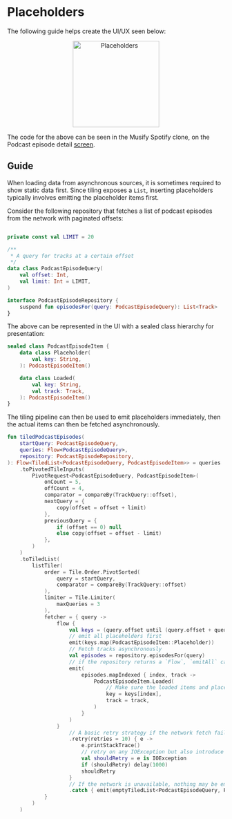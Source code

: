 # Placeholders

The following guide helps create the UI/UX seen below:

<p align="center">
    <img src="../../images/placeholders.gif" alt="Placeholders" width="200"/>
</p>

The code for the above can be seen in the Musify Spotify clone, on the Podcast
episode detail [screen](https://github.com/tunjid/Musify/blob/main/app/src/main/java/com/example/musify/ui/screens/searchscreen/StateProduction.kt).

## Guide

When loading data from asynchronous sources, it is sometimes required to show static data first.
Since tiling exposes a `List`, inserting placeholders typically involves emitting the placeholder
items first.

Consider the following repository that fetches a list of podcast episodes from the network with
paginated offsets:

```kotlin

private const val LIMIT = 20

/**
 * A query for tracks at a certain offset
 */
data class PodcastEpisodeQuery(
    val offset: Int,
    val limit: Int = LIMIT,
)

interface PodcastEpisodeRepository {
    suspend fun episodesFor(query: PodcastEpisodeQuery): List<Track>
}
```

The above can be represented in the UI with a sealed class hierarchy for presentation:

```kotlin
sealed class PodcastEpisodeItem {
    data class Placeholder(
        val key: String,
    ): PodcastEpisodeItem()

    data class Loaded(
        val key: String,
        val track: Track,
    ): PodcastEpisodeItem()
}
```

The tiling pipeline can then be used to emit placeholders immediately, then the actual items can
then be fetched asynchronously.

```kotlin
fun tiledPodcastEpisodes(
    startQuery: PodcastEpisodeQuery,
    queries: Flow<PodcastEpisodeQuery>,
    repository: PodcastEpisodeRepository,
): Flow<TiledList<PodcastEpisodeQuery, PodcastEpisodeItem>> = queries
    .toPivotedTileInputs(
        PivotRequest<PodcastEpisodeQuery, PodcastEpisodeItem>(
            onCount = 5,
            offCount = 4,
            comparator = compareBy(TrackQuery::offset),
            nextQuery = {
                copy(offset = offset + limit)
            },
            previousQuery = {
                if (offset == 0) null
                else copy(offset = offset - limit)
            },
        )
    )
    .toTiledList(
        listTiler(
            order = Tile.Order.PivotSorted(
                query = startQuery,
                comparator = compareBy(TrackQuery::offset)
            ),
            limiter = Tile.Limiter(
                maxQueries = 3
            ),
            fetcher = { query ->
                flow {
                    val keys = (query.offset until (query.offset + query.limit))
                    // emit all placeholders first
                    emit(keys.map(PodcastEpisodeItem::Placeholder))
                    // Fetch tracks asynchronously
                    val episodes = repository.episodesFor(query)
                    // if the repository returns a `Flow`, `emitAll` can be used instead
                    emit(
                        episodes.mapIndexed { index, track ->
                            PodcastEpisodeItem.Loaded(
                                // Make sure the loaded items and placeholders share the same keys
                                key = keys[index],
                                track = track,
                            )
                        }
                    )
                }
                    // A basic retry strategy if the network fetch fails
                    .retry(retries = 10) { e ->
                        e.printStackTrace()
                        // retry on any IOException but also introduce delay if retrying
                        val shouldRetry = e is IOException
                        if (shouldRetry) delay(1000)
                        shouldRetry
                    }
                    // If the network is unavailable, nothing may be emitted
                    .catch { emit(emptyTiledList<PodcastEpisodeQuery, PodcastEpisodeItem>()) }
            }
        )
    )
```
